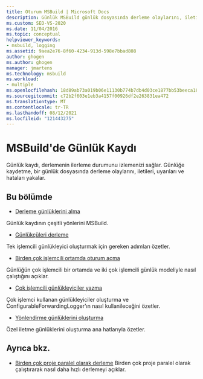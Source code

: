 ```yaml
---
title: Oturum MSBuild | Microsoft Docs
description: Günlük MSBuild günlük dosyasında derleme olaylarını, iletileri, uyarıları ve hataları yakalayarak derleme ilerleme durumunu izlemenin nasıl bir yolunu sağladığını öğrenin.
ms.custom: SEO-VS-2020
ms.date: 11/04/2016
ms.topic: conceptual
helpviewer_keywords:
- msbuild, logging
ms.assetid: 9aea2e76-8f60-4234-913d-598e7bbad808
author: ghogen
ms.author: ghogen
manager: jmartens
ms.technology: msbuild
ms.workload:
- multiple
ms.openlocfilehash: 18d89ab73a019b06e11130b774b7db4d03ce1877bb53beeca18ba8fb037f5d0b
ms.sourcegitcommit: c72b2f603e1eb3a4157f00926df2e263831ea472
ms.translationtype: MT
ms.contentlocale: tr-TR
ms.lasthandoff: 08/12/2021
ms.locfileid: "121443275"
---
```

# <a name="logging-in-msbuild"></a>MSBuild'de Günlük Kaydı

Günlük kaydı, derlemenin ilerleme durumunu izlemenizi sağlar. Günlüğe kaydetme, bir günlük dosyasında derleme olaylarını, iletileri, uyarıları ve hataları yakalar.

## <a name="in-this-section"></a>Bu bölümde

- [Derleme günlüklerini alma](../msbuild/obtaining-build-logs-with-msbuild.md)

 Günlük kaydının çeşitli yönlerini MSBuild.

- [Günlükçüleri derleme](../msbuild/build-loggers.md)

 Tek işlemcili günlükleyici oluşturmak için gereken adımları özetler.

- [Birden çok işlemcili ortamda oturum açma](../msbuild/logging-in-a-multi-processor-environment.md)

 Günlüğün çok işlemcili bir ortamda ve iki çok işlemcili günlük modeliyle nasıl çalıştığını açıklar.

- [Çok işlemcili günlükleyiciler yazma](../msbuild/writing-multi-processor-aware-loggers.md)

 Çok işlemci kullanan günlükleyiciler oluşturma ve ConfigurableForwardingLogger'ın nasıl kullanileceğini özetler.

- [Yönlendirme günlüklerini oluşturma](../msbuild/creating-forwarding-loggers.md)

 Özel iletme günlüklerini oluşturma ana hatlarıyla özetler.

## <a name="see-also"></a>Ayrıca bkz.

- [Birden çok proje paralel olarak derleme](../msbuild/building-multiple-projects-in-parallel-with-msbuild.md) Birden çok proje paralel olarak çalıştırarak nasıl daha hızlı derlemeyi açıklar.

